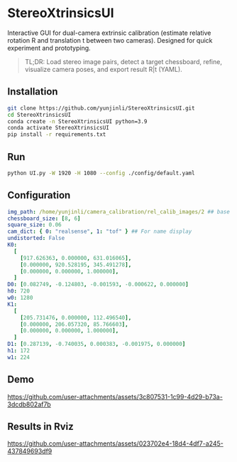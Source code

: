 # StereoXtrinsicsUI

Interactive GUI for dual-camera extrinsic calibration (estimate relative rotation R and translation t between two cameras). Designed for quick experiment and prototyping.

> TL;DR: Load stereo image pairs, detect a target chessboard, refine, visualize camera poses, and export result R|t (YAML).

## Installation

```bash
git clone https://github.com/yunjinli/StereoXtrinsicsUI.git
cd StereoXtrinsicsUI
conda create -n StereoXtrinsicsUI python=3.9
conda activate StereoXtrinsicsUI
pip install -r requirements.txt
```

## Run

```bash
python UI.py -W 1920 -H 1080 --config ./config/default.yaml
```

## Configuration

```yaml
img_path: /home/yunjinli/camera_calibration/rel_calib_images/2 ## base path contraining cam0/* and cam1/*
chessboard_size: [8, 6]
square_size: 0.06
cam_dict: { 0: "realsense", 1: "tof" } ## For name display
undistorted: False
K0:
  [
    [917.626363, 0.000000, 631.016065],
    [0.000000, 920.528195, 345.491278],
    [0.000000, 0.000000, 1.000000],
  ]
D0: [0.082749, -0.124803, -0.001593, -0.000622, 0.000000]
h0: 720
w0: 1280
K1:
  [
    [205.731476, 0.000000, 112.496540],
    [0.000000, 206.057320, 85.766603],
    [0.000000, 0.000000, 1.000000],
  ]
D1: [0.287139, -0.740035, 0.000383, -0.001975, 0.000000]
h1: 172
w1: 224
```

## Demo

https://github.com/user-attachments/assets/3c807531-1c99-4d29-b73a-3dcdb802af7b

## Results in Rviz

https://github.com/user-attachments/assets/023702e4-18d4-4df7-a245-437849693df9
